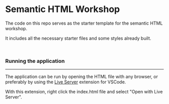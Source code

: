 # Semantic HTML Workshop

The code on this repo serves as the starter template for the semantic HTML workshop.

It includes all the necessary starter files and some styles already built.

<br>

### Running the application

---

The application can be run by opening the HTML file with any browser, or preferably by using the [Live Server](https://marketplace.visualstudio.com/items?itemName=ritwickdey.LiveServer) extension for VSCode.

With this extension, right click the index.html file and select "Open with Live Server".
